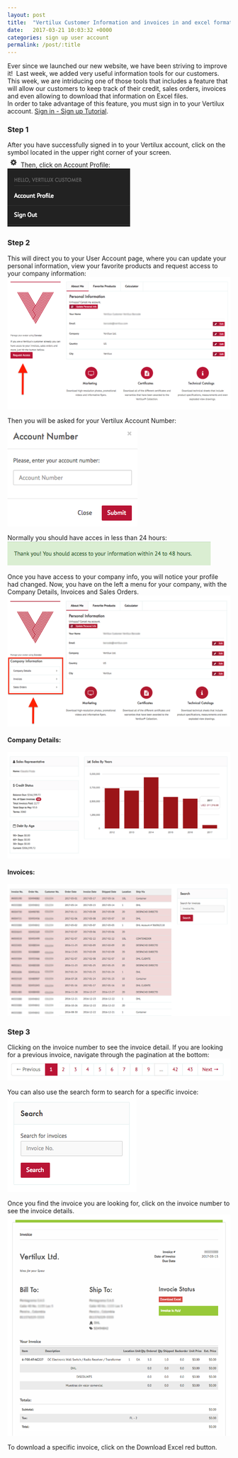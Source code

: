 ```yaml
---
layout: post
title:  "Vertilux Customer Information and invoices in and excel format."
date:   2017-03-21 10:03:32 +0000
categories: sign up user account
permalink: /post/:title
---
```

Ever since we launched our new website, we have been striving to improve it! 
Last week, we added very useful information tools for our customers.   
This week, we are intriducing one of those tools that includes a feature that will allow our customers to keep track of their credit, sales orders, invoices and even allowing to download that information on Excel files.    
In order to take advantage of this feature, you must sign in to your Vertilux account.
[Sign in - Sign up Tutorial](/post/how-to-sign-up).   

### Step 1
After you have successfully signed in to your Vertilux account, click on the
symbol located in the upper right corner of your screen.   
![Cog - Top Right](/assets/images/posts/cog.png)
Then, click on Account Profile:   
![Account Profile Link](/assets/images/posts/account_profile_link.png)   

### Step 2
This will direct you to your User Account page, where you can update your personal
information, view your favorite products and request access to your company information:   
![Company Access Request](/assets/images/posts/company_access_request.png)   

Then you will be asked for your Vertilux Account Number:
![Account Number](/assets/images/posts/account_number_form.png)   

Normally you should have acces in less than 24 hours:
![Submit Message](/assets/images/posts/submit_message.png)   

Once you have access to your company info, you will notice your profile had changed.
Now, you have on the left a menu for your company, with the Company Details, Invoices
and Sales Orders.
![Submit Message](/assets/images/posts/profile_with_company.png)   

#### Company Details:
![Submit Message](/assets/images/posts/company_details.png)   

#### Invoices:
![Submit Message](/assets/images/posts/invoices.png)   

### Step 3
Clicking on the invoice number to see the invoice detail. If you are looking for a
previous invoice, navigate through the pagination at the bottom:   
![Invoice Pagination](/assets/images/posts/invoice_pagination.png)   

You can also use the search form to search for a specific invoice:   
![Invoice Search](/assets/images/posts/invoice_search.png)   

Once you find the invoice you are looking for, click on the invoice number to see
the invoice details.   
![Invoice Details](/assets/images/posts/invoice_detail.png)   

To download a specific invoice, click on the Download Excel red button.
